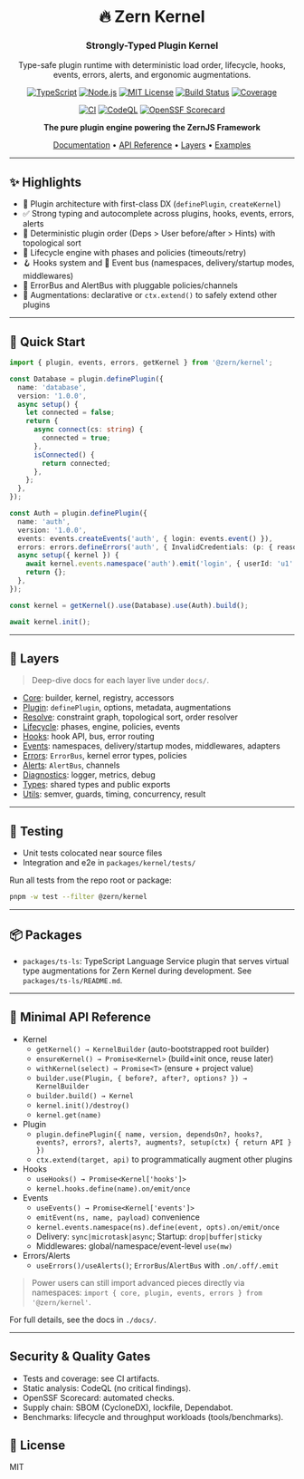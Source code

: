 <h1 align="center">
🔥 Zern Kernel
</h1>

<h3 align="center">
Strongly-Typed Plugin Kernel
</h3>

<div align="center">

Type-safe plugin runtime with deterministic load order, lifecycle, hooks, events, errors, alerts, and ergonomic augmentations.

<div align="center">

[![TypeScript](https://img.shields.io/badge/TypeScript-007ACC?style=for-the-badge&logo=typescript&logoColor=white)](https://www.typescriptlang.org/)
[![Node.js](https://img.shields.io/badge/Node.js-43853D?style=for-the-badge&logo=node.js&logoColor=white)](https://nodejs.org/)
[![MIT License](https://img.shields.io/badge/License-MIT-yellow.svg?style=for-the-badge)](https://opensource.org/licenses/MIT)
[![Build Status](https://img.shields.io/github/actions/workflow/status/zernjs/zern-kernel/ci.yml?style=for-the-badge)](https://github.com/zernjs/zern-kernel/actions)
[![Coverage](https://img.shields.io/endpoint?url=https%3A%2F%2Fraw.githubusercontent.com%2Fzernjs%2Fzern-kernel%2Fmain%2Fcoverage%2Fcoverage-endpoint.json&style=for-the-badge)](./coverage/coverage-summary.json)

</div>

<div align="center">

[![CI](https://github.com/zern/zern-kernel/actions/workflows/ci.yml/badge.svg)](https://github.com/zern/zern-kernel/actions/workflows/ci.yml)
[![CodeQL](https://github.com/zern/zern-kernel/actions/workflows/codeql.yml/badge.svg)](https://github.com/zern/zern-kernel/actions/workflows/codeql.yml)
[![OpenSSF Scorecard](https://img.shields.io/ossf-scorecard/github.com/zern/zern-kernel?label=OpenSSF%20Scorecard)](https://github.com/ossf/scorecard)

</div>

**The pure plugin engine powering the ZernJS Framework**

[Documentation](./docs/overview.md) • [API Reference](./docs/overview.md#api-reference) • [Layers](#-layers) • [Examples](#-quick-start)

</div>

---

## ✨ Highlights

- 🔌 Plugin architecture with first-class DX (`definePlugin`, `createKernel`)
- ✅ Strong typing and autocomplete across plugins, hooks, events, errors, alerts
- 🧭 Deterministic plugin order (Deps > User before/after > Hints) with topological sort
- 🔁 Lifecycle engine with phases and policies (timeouts/retry)
- 🪝 Hooks system and 📡 Event bus (namespaces, delivery/startup modes, middlewares)
- 🧰 ErrorBus and AlertBus with pluggable policies/channels
- 🧩 Augmentations: declarative or `ctx.extend()` to safely extend other plugins

---

## 🚀 Quick Start

```ts
import { plugin, events, errors, getKernel } from '@zern/kernel';

const Database = plugin.definePlugin({
  name: 'database',
  version: '1.0.0',
  async setup() {
    let connected = false;
    return {
      async connect(cs: string) {
        connected = true;
      },
      isConnected() {
        return connected;
      },
    };
  },
});

const Auth = plugin.definePlugin({
  name: 'auth',
  version: '1.0.0',
  events: events.createEvents('auth', { login: events.event() }),
  errors: errors.defineErrors('auth', { InvalidCredentials: (p: { reason: string }) => p }).spec,
  async setup({ kernel }) {
    await kernel.events.namespace('auth').emit('login', { userId: 'u1' });
    return {};
  },
});

const kernel = getKernel().use(Database).use(Auth).build();

await kernel.init();
```

---

## 🧩 Layers

> Deep-dive docs for each layer live under `docs/`.

- [Core](./docs/core.md): builder, kernel, registry, accessors
- [Plugin](./docs/plugin.md): `definePlugin`, options, metadata, augmentations
- [Resolve](./docs/resolve.md): constraint graph, topological sort, order resolver
- [Lifecycle](./docs/lifecycle.md): phases, engine, policies, events
- [Hooks](./docs/hooks.md): hook API, bus, error routing
- [Events](./docs/events.md): namespaces, delivery/startup modes, middlewares, adapters
- [Errors](./docs/errors.md): `ErrorBus`, kernel error types, policies
- [Alerts](./docs/alerts.md): `AlertBus`, channels
- [Diagnostics](./docs/diagnostics.md): logger, metrics, debug
- [Types](./docs/types.md): shared types and public exports
- [Utils](./docs/utils.md): semver, guards, timing, concurrency, result

---

## 🧪 Testing

- Unit tests colocated near source files
- Integration and e2e in `packages/kernel/tests/`

Run all tests from the repo root or package:

```sh
pnpm -w test --filter @zern/kernel
```

---

## 📦 Packages

- `packages/ts-ls`: TypeScript Language Service plugin that serves virtual type augmentations for Zern Kernel during development. See `packages/ts-ls/README.md`.

---

## 🔧 Minimal API Reference

- Kernel
  - `getKernel() → KernelBuilder` (auto-bootstrapped root builder)
  - `ensureKernel() → Promise<Kernel>` (build+init once, reuse later)
  - `withKernel(select) → Promise<T>` (ensure + project value)
  - `builder.use(Plugin, { before?, after?, options? }) → KernelBuilder`
  - `builder.build() → Kernel`
  - `kernel.init()/destroy()`
  - `kernel.get(name)`
- Plugin
  - `plugin.definePlugin({ name, version, dependsOn?, hooks?, events?, errors?, alerts?, augments?, setup(ctx) { return API } })`
  - `ctx.extend(target, api)` to programmatically augment other plugins
- Hooks
  - `useHooks() → Promise<Kernel['hooks']>`
  - `kernel.hooks.define(name).on/emit/once`
- Events
  - `useEvents() → Promise<Kernel['events']>`
  - `emitEvent(ns, name, payload)` convenience
  - `kernel.events.namespace(ns).define(event, opts).on/emit/once`
  - Delivery: `sync|microtask|async`; Startup: `drop|buffer|sticky`
  - Middlewares: global/namespace/event-level `use(mw)`
- Errors/Alerts
  - `useErrors()/useAlerts()`; `ErrorBus`/`AlertBus` with `.on/.off/.emit`

> Power users can still import advanced pieces directly via namespaces:
> `import { core, plugin, events, errors } from '@zern/kernel'`.

For full details, see the docs in `./docs/`.

---

## Security & Quality Gates

- Tests and coverage: see CI artifacts.
- Static analysis: CodeQL (no critical findings).
- OpenSSF Scorecard: automated checks.
- Supply chain: SBOM (CycloneDX), lockfile, Dependabot.
- Benchmarks: lifecycle and throughput workloads (tools/benchmarks).

## 📄 License

MIT
